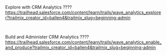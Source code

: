 Explore with CRM Analytics ????
https://trailhead.salesforce.com/content/learn/trails/wave_analytics_explorer?trailmix_creator_id=ballen4&trailmix_slug=beginning-admin


<br/>


Build and Administer CRM Analytics ????
https://trailhead.salesforce.com/content/learn/trails/wave_analytics_enable_and_produce?trailmix_creator_id=ballen4&trailmix_slug=beginning-admin


